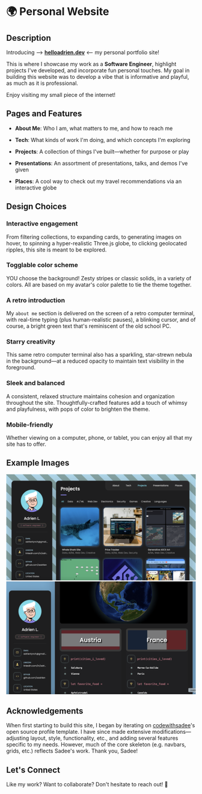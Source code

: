 # 🌍 Personal Website

## Description

Introducing  ——>  **[helloadrien.dev](https://helloadrien.dev)**  <——  my personal portfolio site! 

This is where I showcase my work as a **Software Engineer**, highlight projects I've developed, and incorporate fun personal touches. My goal in building this website was to develop a vibe that is informative and playful, as much as it is professional. 

Enjoy visiting my small piece of the internet!


## Pages and Features

- **About Me**: Who I am, what matters to me, and how to reach me

- **Tech**: What kinds of work I'm doing, and which concepts I'm exploring

- **Projects**: A collection of things I've built—whether for purpose or play 

- **Presentations**: An assortment of presentations, talks, and demos I've given 

- **Places**: A cool way to check out my travel recommendations via an interactive globe


## Design Choices

### Interactive engagement
From filtering collections, to expanding cards, to generating images on hover, to spinning a hyper-realistic Three.js globe, to clicking geolocated ripples, this site is meant to be explored.

### Togglable color scheme
YOU choose the background! Zesty stripes or classic solids, in a variety of colors. All are based on my avatar's color palette to tie the theme together.

### A retro introduction
My `about me` section is delivered on the screen of a retro computer terminal, with real-time typing (plus human-realistic pauses), a blinking cursor, and of course, a bright green text that's reminiscent of the old school PC.

### Starry creativity
This same retro computer terminal also has a sparkling, star-strewn nebula in the background—at a reduced opacity to maintain text visibility in the foreground.

### Sleek and balanced
A consistent, relaxed structure maintains cohesion and organization throughout the site. Thoughtfully-crafted features add a touch of whimsy and playfulness, with pops of color to brighten the theme. 

### Mobile-friendly
Whether viewing on a computer, phone, or tablet, you can enjoy all that my site has to offer.


## Example Images
![Example image of my projects page](./assets/images/example-imgs/aadriien-projects-page.png)
![Example image of my places page](./assets/images/example-imgs/aadriien-places-page.png)


## Acknowledgements

When first starting to build this site, I began by iterating on [codewithsadee](https://github.com/codewithsadee/vcard-personal-portfolio)'s open source profile template. I have since made extensive modifications—adjusting layout, style, functionality, etc., and adding several features specific to my needs. However, much of the core skeleton (e.g. navbars, grids, etc.) reflects Sadee's work. Thank you, Sadee! 


## Let's Connect

Like my work? Want to collaborate? Don't hesitate to reach out! 🚀



